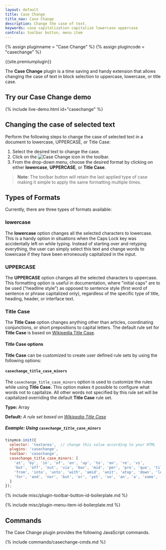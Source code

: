 ```yaml
---
layout: default
title: Case Change
title_nav: Case Change
description: Change the case of text.
keywords: case capitalization capitalize lowercase uppercase
controls: toolbar button, menu item
---
```


{% assign pluginname = "Case Change" %}
{% assign plugincode = "casechange" %}

{{site.premiumplugin}}

The **Case Change** plugin is a time saving and handy extension that allows changing the case of text in block selection to uppercase, lowercase, or title case.

## Try our Case Change demo

{% include live-demo.html id="casechange" %}

## Changing the case of selected text

Perform the following steps to change the case of selected text in a document to lowercase, UPPERCASE, or Title Case:

1. Select the desired text to change the case.
2. Click on the ![Case Change]({{site.baseurl}}/images/casechangeicon.png) icon in the toolbar.
3. From the drop-down menu, choose the desired format by clicking on either **lowercase**, **UPPERCASE**, or **Title Case**.

> **Note**: The toolbar button will retain the last applied type of case making it simple to apply the same formatting multiple times.

## Types of Formats

Currently, there are three types of formats available:

### lowercase

The **lowercase** option changes all the selected characters to lowercase. This is a handy option in situations when the Caps Lock key was accidentally left on while typing. Instead of starting over and retyping everything, the user can simply select this text and change words to lowercase if they have been erroneously capitalized in the input.

### UPPERCASE

The **UPPERCASE** option changes all the selected characters to uppercase. This formatting option is useful in documentation, where "initial caps" are to be used ("headline style") as opposed to sentence style (first word of sentence or phrase capitalized only), regardless of the specific type of title, heading, header, or interface text.

### Title Case

The **Title Case** option changes anything other than articles, coordinating conjunctions, or short prepositions to capital letters. The default rule set for **Title Case** is based on [Wikipedia Title Case](https://titlecaseconverter.com/rules/#WP).

#### Title Case options

**Title Case** can be customized to create user defined rule sets by using the following options:

#### `casechange_title_case_minors`

The `casechange_title_case_minors` option is used to customize the rules while using **Title Case.** This option makes it possible to configure what words not to capitalize. All other words not specified by this rule set will be capitalized overriding the default **Title Case** rule set.

**Type:** Array

**Default:** _A rule set based on [Wikipedia Title Case](https://titlecaseconverter.com/rules/#WP)_

##### Example: Using `casechange_title_case_minors`

```js
tinymce.init({
  selector: 'textarea',  // change this value according to your HTML
  plugins: 'casechange',
  toolbar: 'casechange',
  casechange_title_case_minors: [
    'at', 'by', 'in', 'of', 'on', 'up', 'to', 'en', 're', 'vs',
    'but', 'off', 'out', 'via', 'bar', 'mid', 'per', 'pro', 'qua', 'til',
    'from', 'into', 'unto', 'with', 'amid', 'anit', 'atop', 'down', 'less', 'like', 'near', 'over', 'past', 'plus', 'sans', 'save', 'than', 'thru', 'till', 'upon',
    'for', 'and', 'nor', 'but', 'or', 'yet', 'so', 'an', 'a', 'some', 'the'
  ]
});
```

{% include misc/plugin-toolbar-button-id-boilerplate.md %}

{% include misc/plugin-menu-item-id-boilerplate.md %}

## Commands

The Case Change plugin provides the following JavaScript commands.

{% include commands/casechange-cmds.md %}
